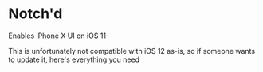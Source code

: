 # Notch'd
Enables iPhone X UI on iOS 11

This is unfortunately not compatible with iOS 12 as-is, so if someone wants to update it, here's everything you need
